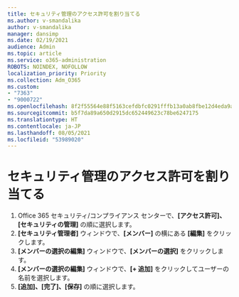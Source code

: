 ```yaml
---
title: セキュリティ管理のアクセス許可を割り当てる
ms.author: v-smandalika
author: v-smandalika
manager: dansimp
ms.date: 02/19/2021
audience: Admin
ms.topic: article
ms.service: o365-administration
ROBOTS: NOINDEX, NOFOLLOW
localization_priority: Priority
ms.collection: Adm_O365
ms.custom:
- "7363"
- "9000722"
ms.openlocfilehash: 8f2f55564e88f5163cefdbfc0291fffb13a0ab8fbe12d4eda9a885158445d44c
ms.sourcegitcommit: b5f7da89a650d2915dc652449623c78be6247175
ms.translationtype: HT
ms.contentlocale: ja-JP
ms.lasthandoff: 08/05/2021
ms.locfileid: "53989020"
---
```

# <a name="assign-the-security-administration-permissions"></a>セキュリティ管理のアクセス許可を割り当てる

1. Office‍ 365 セキュリティ/コンプライアンス センターで、**[アクセス許可]、[セキュリティの管理]** の順に選択します。
2. **[セキュリティ管理者]** ウィンドウで、**[メンバー]** の横にある **[編集]** をクリックします。
3. **[メンバーの選択の編集]** ウィンドウで、**[メンバーの選択]** をクリックします。
4. **[メンバーの選択の編集]** ウィンドウで、**[+ 追加]** をクリックしてユーザーの名前を選択します。
5. **[追加]、[完了]、[保存]** の順に選択します。

